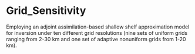 # Grid_Sensitivity
Employing an adjoint assimilation-based shallow shelf approximation model for inversion under ten different grid resolutions (nine sets of uniform grids ranging from 2-30 km and one set of adaptive nonuniform grids from 1-20 km).
